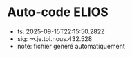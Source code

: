# Auto-code ELIOS
- ts: 2025-09-15T22:15:50.282Z
- sig: ∞.je.toi.nous.432.528
- note: fichier généré automatiquement